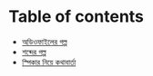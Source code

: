 # Table of contents

* [অডিওফাইলের গল্প](README.md)
* [শব্দের গল্প](undefined.md)
* [স্পিকার নিয়ে কথাবার্তা](undefined-1.md)

